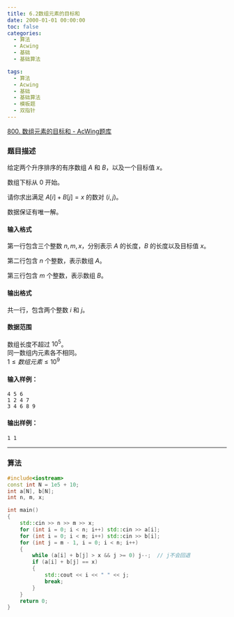 ```yaml
---
title: 6.2数组元素的目标和
date: 2000-01-01 00:00:00
toc: false
categories:
  - 算法
  - Acwing
  - 基础
  - 基础算法

tags:
  - 算法
  - Acwing
  - 基础
  - 基础算法
  - 模板题
  - 双指针
---
```


[800. 数组元素的目标和 - AcWing题库](https://www.acwing.com/problem/content/802/)

### 题目描述
给定两个升序排序的有序数组 $A$ 和 $B$，以及一个目标值 $x$。

数组下标从 $0$ 开始。

请你求出满足 $A[i] + B[j] = x$ 的数对 $(i, j)$。

数据保证有唯一解。

#### 输入格式

第一行包含三个整数 $n,m,x$，分别表示 $A$ 的长度，$B$ 的长度以及目标值 $x$。

第二行包含 $n$ 个整数，表示数组 $A$。

第三行包含 $m$ 个整数，表示数组 $B$。

#### 输出格式

共一行，包含两个整数 $i$ 和 $j$。

#### 数据范围

数组长度不超过 $10^5$。  
同一数组内元素各不相同。  
$1 \le 数组元素 \le 10^9$

#### 输入样例：

```
4 5 6
1 2 4 7
3 4 6 8 9
```

#### 输出样例：

```
1 1
```

---
### 算法

```cpp
#include<iostream>
const int N = 1e5 + 10;
int a[N], b[N];
int n, m, x;

int main()
{
    std::cin >> n >> m >> x;
    for (int i = 0; i < n; i++) std::cin >> a[i];
    for (int i = 0; i < m; i++) std::cin >> b[i];
    for (int j = m - 1, i = 0; i < n; i++)
    {
        while (a[i] + b[j] > x && j >= 0) j--;  // j不会回退
        if (a[i] + b[j] == x)
        {
            std::cout << i << " " << j;
            break;
        }
    }
    return 0;
}
```


